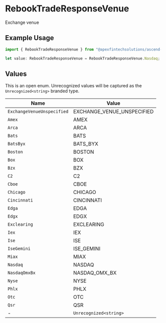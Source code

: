 # RebookTradeResponseVenue

Exchange venue

## Example Usage

```typescript
import { RebookTradeResponseVenue } from "@apexfintechsolutions/ascend-sdk/models/components";

let value: RebookTradeResponseVenue = RebookTradeResponseVenue.Nasdaq;
```

## Values

This is an open enum. Unrecognized values will be captured as the `Unrecognized<string>` branded type.

| Name                       | Value                      |
| -------------------------- | -------------------------- |
| `ExchangeVenueUnspecified` | EXCHANGE_VENUE_UNSPECIFIED |
| `Amex`                     | AMEX                       |
| `Arca`                     | ARCA                       |
| `Bats`                     | BATS                       |
| `BatsByx`                  | BATS_BYX                   |
| `Boston`                   | BOSTON                     |
| `Box`                      | BOX                        |
| `Bzx`                      | BZX                        |
| `C2`                       | C2                         |
| `Cboe`                     | CBOE                       |
| `Chicago`                  | CHICAGO                    |
| `Cincinnati`               | CINCINNATI                 |
| `Edga`                     | EDGA                       |
| `Edgx`                     | EDGX                       |
| `Exclearing`               | EXCLEARING                 |
| `Iex`                      | IEX                        |
| `Ise`                      | ISE                        |
| `IseGemini`                | ISE_GEMINI                 |
| `Miax`                     | MIAX                       |
| `Nasdaq`                   | NASDAQ                     |
| `NasdaqOmxBx`              | NASDAQ_OMX_BX              |
| `Nyse`                     | NYSE                       |
| `Phlx`                     | PHLX                       |
| `Otc`                      | OTC                        |
| `Qsr`                      | QSR                        |
| -                          | `Unrecognized<string>`     |